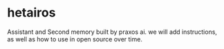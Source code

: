 # hetairos
Assistant and Second memory built by praxos ai. we will add instructions, as well as how to use in open source over time.
